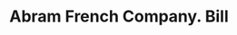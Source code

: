 ---
doi: 10.7916/D8XK9SHX
date_other: '1860'
date_other_textual: 1860-1869
form: printed ephemera
genre:
- Invoices
name:
- Abram French Company
object_in_context_url: https://biggert.cul.columbia.edu/items/view/ave_biggert_00323
subject_hierarchical_geographic:
- Boston, Massachusetts, United States
subject_name:
- Abram French Company
title: Abram French Company. Bill
sort_title: Abram French Company. Bill
call_number: ave_biggert_00323
coordinates:
- 42.35805555555556,-71.06361111111111
pid: ave_biggert_00323
identifiers: ave_biggert_00323
canvas_id: ldpd:395597
permalink: "/items/ave_biggert_00323/"
layout: iiif-image-page
---